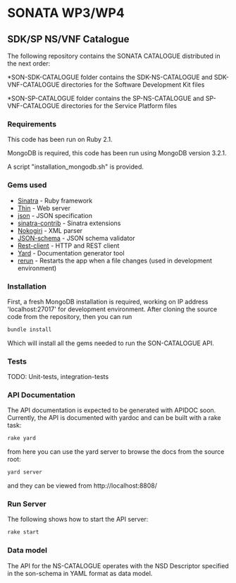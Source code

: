 # SONATA WP3/WP4

## SDK/SP NS/VNF Catalogue

The following repository contains the SONATA CATALOGUE distributed in the next order:

*SON-SDK-CATALOGUE folder contains the SDK-NS-CATALOGUE and SDK-VNF-CATALOGUE directories for the Software Development Kit files

*SON-SP-CATALOGUE folder contains the SP-NS-CATALOGUE and SP-VNF-CATALOGUE directories for the Service Platform files

### Requirements

This code has been run on Ruby 2.1.

MongoDB is required, this code has been run using MongoDB version 3.2.1.

A script "installation_mongodb.sh" is provided.

### Gems used

* [Sinatra](http://www.sinatrarb.com/) - Ruby framework
* [Thin](https://github.com/macournoyer/thin/) - Web server
* [json](https://github.com/flori/json) - JSON specification
* [sinatra-contrib](https://github.com/sinatra/sinatra-contrib) - Sinatra extensions
* [Nokogiri](https://github.com/sparklemotion/nokogiri) - XML parser
* [JSON-schema](https://github.com/ruby-json-schema/json-schema) - JSON schema validator
* [Rest-client](https://github.com/rest-client/rest-client) - HTTP and REST client
* [Yard](https://github.com/lsegal/yard) - Documentation generator tool
* [rerun](https://github.com/alexch/rerun) - Restarts the app when a file changes (used in development environment)

### Installation

First, a fresh MongoDB installation is required, working on IP address 'localhost:27017' for development environment.
After cloning the source code from the repository, then you can run

```sh
bundle install
```

Which will install all the gems needed to run the SON-CATALOGUE API.

### Tests

TODO: Unit-tests, integration-tests

### API Documentation

The API documentation is expected to be generated with APIDOC soon.
Currently, the API is documented with yardoc and can be built with a rake task:

```sh
rake yard
```

from here you can use the yard server to browse the docs from the source root:

```sh
yard server
```

and they can be viewed from http://localhost:8808/

### Run Server

The following shows how to start the API server:

```sh
rake start
```

### Data model

The API for the NS-CATALOGUE operates with the NSD Descriptor specified in the son-schema in YAML format as data model.
